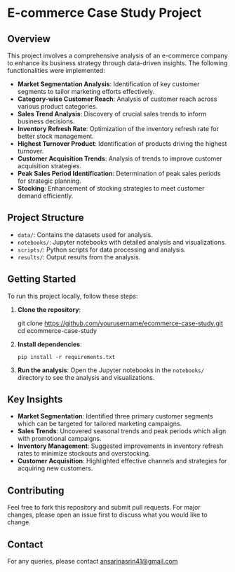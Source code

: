 # E-commerce Case Study Project

## Overview

This project involves a comprehensive analysis of an e-commerce company to enhance its business strategy through data-driven insights. The following functionalities were implemented:

-   **Market Segmentation Analysis**: Identification of key customer segments to tailor marketing efforts effectively.
-   **Category-wise Customer Reach**: Analysis of customer reach across various product categories.
-   **Sales Trend Analysis**: Discovery of crucial sales trends to inform business decisions.
-   **Inventory Refresh Rate**: Optimization of the inventory refresh rate for better stock management.
-   **Highest Turnover Product**: Identification of products driving the highest turnover.
-   **Customer Acquisition Trends**: Analysis of trends to improve customer acquisition strategies.
-   **Peak Sales Period Identification**: Determination of peak sales periods for strategic planning.
-   **Stocking**: Enhancement of stocking strategies to meet customer demand efficiently.

## Project Structure

-   `data/`: Contains the datasets used for analysis.
-   `notebooks/`: Jupyter notebooks with detailed analysis and visualizations.
-   `scripts/`: Python scripts for data processing and analysis.
-   `results/`: Output results from the analysis.

## Getting Started

To run this project locally, follow these steps:

 1.  **Clone the repository**:

		git clone https://github.com/yourusername/ecommerce-case-study.git 
		cd ecommerce-case-study	

 2. **Install dependencies**:
 
	    pip install -r requirements.txt

 3. **Run the analysis**: Open the Jupyter notebooks in the `notebooks/` directory to see the analysis and visualizations.
## Key Insights

-   **Market Segmentation**: Identified three primary customer segments which can be targeted for tailored marketing campaigns.
-   **Sales Trends**: Uncovered seasonal trends and peak periods which align with promotional campaigns.
-   **Inventory Management**: Suggested improvements in inventory refresh rates to minimize stockouts and overstocking.
-   **Customer Acquisition**: Highlighted effective channels and strategies for acquiring new customers.

## Contributing

Feel free to fork this repository and submit pull requests. For major changes, please open an issue first to discuss what you would like to change.

## Contact

For any queries, please contact ansarinasrin41@gmail.com
